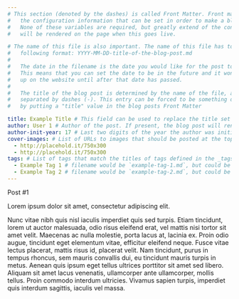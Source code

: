 ```yaml
---
# This section (denoted by the dashes) is called Front Matter. Front matter is
#   the configuration information that can be set in order to make a blog post.
#   None of these variables are required, but greatly extend of the content that
#   will be rendered on the page when this goes live.

# The name of this file is also important. The name of this file has to be in
#   following format: YYYY-MM-DD-title-of-the-blog-post.md
#
#   The date in the filename is the date you would like for the post to be made.
#   This means that you can set the date to be in the future and it won't show
#   up on the website until after that date has passed.
#
#   The title of the blog post is determined by the name of the file, and words
#   separated by dashes (-). This entry can be forced to be something different
#   by putting a "title" value in the blog posts Front Matter

title: Example Title # This field can be used to replace the title set by the filename.
author: User 1 # Author of the post. If present, the blog post will render the author field
author-init-year: 17 # Last two digits of the year the author was initiated. If present, the authors name will render with -mtuXX after their name, where XX is the year entered.
cover-images: # List of URLs to images that should be posted at the top of the page, in a slideshow style of element. Content can be local or remote.
  - http://placehold.it/750x300
  - http://placehold.it/750x300
tags: # List of tags that match the titles of tags defined in the _tags directory
  - Example Tag 1 # filename would be `example-tag-1.md`, but could be changed using the `title` field in within the tag file.
  - Example Tag 2 # filename would be `example-tag-2.md`, but could be changed using the `title` field in within the tag file.
---
```

Post #1


Lorem ipsum dolor sit amet, consectetur adipiscing elit. 
<!-- excerpt -->
Nunc vitae nibh quis nisl iaculis imperdiet quis sed turpis. Etiam tincidunt, lorem ut auctor malesuada, odio risus eleifend erat, vel mattis nisi tortor sit amet velit. Maecenas ac nulla molestie, porta lacus at, lacinia ex. Proin odio augue, tincidunt eget elementum vitae, efficitur eleifend neque. Fusce vitae lectus placerat, mattis risus id, placerat velit. Nam tincidunt, purus in tempus rhoncus, sem mauris convallis dui, eu tincidunt mauris turpis in metus. Aenean quis ipsum eget tellus ultrices porttitor sit amet sed libero. Aliquam sit amet lacus venenatis, ullamcorper ante ullamcorper, mollis tellus. Proin commodo interdum ultricies. Vivamus sapien turpis, imperdiet quis interdum sagittis, iaculis vel massa.
